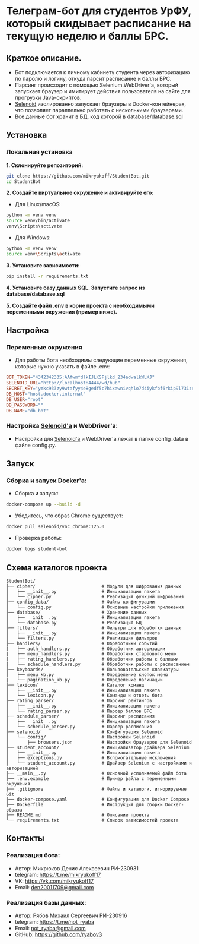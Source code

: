 # Телеграм-бот для студентов УрФУ, который скидывает расписание на текущую неделю и баллы БРС.

## Краткое описание.

- Бот подключается к личному кабинету студента через авторизацию по паролю и логину, откуда парсит расписание и баллы БРС.
- Парсинг происходит с помощью Selenium.WebDriver'а, который запускает браузер и имитирует действия пользователя на сайте для прогрузки Java-скриптов.
- [Selenoid](https://github.com/aerokube/selenoid) изолированно запускает браузеры в Docker-контейнерах, что позволяет параллельно работать с несколькими браузерами.
- Все данные бот хранит в БД, код которой в database/database.sql

## Установка

### Локальная установка

**1. Склонируйте репозиторий:**
```bash
git clone https://github.com/mikryukoff/StudentBot.git
cd StudentBot
```

**2. Создайте виртуальное окружение и активируйте его:**

- Для Linux/macOS:
```bash
python -m venv venv
source venv/bin/activate
venv\Scripts\activate
```

- Для Windows:
```bash
python -m venv venv
source venv\Scripts\activate
```

**3. Установите зависимости:**
```bash
pip install -r requirements.txt
```

**4. Установите базу данных SQL. Запустите запрос из database/database.sql**

**5. Создайте файл .env в корне проекта с необходимыми переменными окружения (пример ниже).**

## Настройка

### Переменные окружения

- Для работы бота необходимы следующие переменные окружения, которые нужно указать в файле .env:
```makefile
BOT_TOKEN="4342342335:AAfwmfdlkIJLKSFjlkd_234adwalkWLKJ"                         # Токен телеграм-бота
SELENOID_URL="http://localhost:4444/wd/hub"                                      # URL для подключения к Selenoid
SECRET_KEY="ymkc933zy9wtafyy4e8gedf5c7hixawnivqhlo7d4iykfbf6rkip9l731zetq7o0"    # Секретный ключ для шифрования паролей (64 бит)
DB_HOST="host.docker.internal"                                                   # Хост БД 
DB_USER="root"                                                                   # Имя администратора БД
DB_PASSWORD=""                                                                   # Пароль от БД
DB_NAME="db_bot"                                                                 # Название БД
```

### Настройка [Selenoid'а](https://github.com/aerokube/selenoid) и WebDriver'а:

- Настройки для [Selenoid'а](https://github.com/aerokube/selenoid) и WebDriver'а лежат в папке config_data в файле config.py.

## Запуск

### Сборка и запуск Docker'а:

- Сборка и запуск:
```bash
docker-compose up --build -d
```

- Убедитесь, что образ Chrome существует:
```bash
docker pull selenoid/vnc_chrome:125.0
```

- Проверка работы:
```bash
docker logs student-bot
```

## Схема каталогов проекта

```plaintext
StudentBot/
├── cipher/                         # Модули для шифрования данных
│   ├── __init__.py                 # Инициализация пакета
│   └── cipher.py                   # Реализация функций шифрования
├── config_data/                    # Файлы конфигурации
│   └── config.py                   # Основные настройки приложения
├── database/                       # Хранение данных
│   ├── __init__.py                 # Инициализация пакета
│   └── database.py                 # Реализация БД
├── filters/                        # Фильтры для обработки данных
│   ├── __init__.py                 # Инициализация пакета
│   └── filters.py                  # Реализация фильтров
├── handlers/                       # Обработчики событий
|   ├── auth_handlers.py            # Обработчик авторизации
|   ├── menu_handlers.py            # Обработчик стартового меню
|   ├── rating_handlers.py          # Обработчик работы с баллами
|   └── schedule_handlers.py        # Обработчик работы с расписанием
├── keyboards/                      # Пользовательские клавиатуры
│   ├── menu_kb.py                  # Определение кнопок меню
|   └── pagination_kb.py            # Определение пагинации
├── lexicon/                        # Каталог команд
│   ├── __init__.py                 # Инициализация пакета
│   └── lexicon.py                  # Команды и ответы бота
├── rating_parser/                  # Парсинг рейтингов
│   ├── __init__.py                 # Инициализация пакета
│   └── rating_parser.py            # Парсер баллов БРС
├── schedule_parser/                # Парсинг расписания
│   ├── __init__.py                 # Инициализация пакета
│   └── schedule_parser.py          # Парсер расписания
├── selenoid/                       # Конфигурация Selenoid
│   └── config/                     # Настройки Selenoid
│       ├── browsers.json           # Настройки браузеров для Selenoid
├── student_account/                # Инициализатор драйвера Selenium
│   ├── __init__.py                 # Инициализация пакета
│   ├── exceptions.py               # Вспомогательные исключения
│   └── student_account.py          # Драйвер Selenium с настройками и авторизацией
├── __main__.py                     # Основной исполняемый файл бота
├── .env.example                    # Пример файла с переменными окружения
├── .gitignore                      # Файлы и каталоги, игнорируемые Git
├── docker-compose.yaml             # Конфигурация для Docker Compose
├── Dockerfile                      # Инструкция для сборки Docker-образа
├── README.md                       # Описание проекта
└── requirements.txt                # Список зависимостей проекта
```


## Контакты

### Реализация бота:

- Автор: Микрюков Денис Алексеевич РИ-230931
- telegram: https://t.me/mikryukoff17
- VK: https://vk.com/mikryukoff17
- Email: den20011709@gmail.com

### Реализация базы данных:

- Автор: Рябов Михаил Сергеевич РИ-230916
- telegram: https://t.me/not_ryaba
- Email: not_ryaba@gmail.com
- GitHub: https://github.com/ryabov3